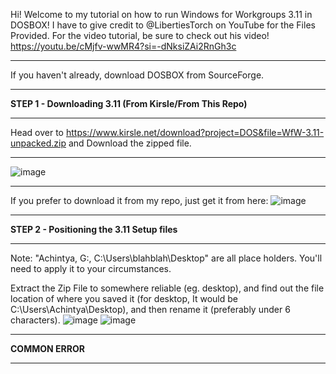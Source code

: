 Hi! Welcome to my tutorial on how to run Windows for Workgroups 3.11 in DOSBOX! I have to give credit to @LibertiesTorch on YouTube for the Files Provided. For the video tutorial, be sure to check out his video! https://youtu.be/cMjfv-wwMR4?si=-dNksiZAi2RnGh3c
____________________________________________________________________________________________________________________________________________________________________________________________________________________________________________________________________

If you haven't already, download DOSBOX from SourceForge.
____________________________________________________________________________________________________________________________________________________________________________________________________________________________________________________________________
**STEP 1 - Downloading 3.11 (From Kirsle/From This Repo)**
____________________________________________________________________________________________________________________________________________________________________________________________________________________________________________________________________
Head over to https://www.kirsle.net/download?project=DOS&file=WfW-3.11-unpacked.zip and Download the zipped file.
____________________________________________________________________________________________________________________________________________________________________________________________________________________________________________________________________
![image](https://github.com/ProgrammingBcozImBored/Windows3.11InDosBox/assets/170756034/555549f4-d592-4e6b-8dd4-38722d8830a2)
____________________________________________________________________________________________________________________________________________________________________________________________________________________________________________________________________
If you prefer to download it from my repo, just get it from here:
![image](https://github.com/ProgrammingBcozImBored/Windows3.11InDosBox/assets/170756034/97ae6993-a7aa-41fb-a0eb-f11aa3dbd95b)
____________________________________________________________________________________________________________________________________________________________________________________________________________________________________________________________________
**STEP 2 - Positioning the 3.11 Setup files**
____________________________________________________________________________________________________________________________________________________________________________________________________________________________________________________________________
Note: "Achintya, G:, C:\Users\blahblah\Desktop" are all place holders. You'll need to apply it to your circumstances.

Extract the Zip File to somewhere reliable (eg. desktop), and find out the file location of where you saved it (for desktop, It would be C:\Users\Achintya\Desktop), and then rename it (preferably under 6 characters).
![image](https://github.com/ProgrammingBcozImBored/Windows3.11InDosBox/assets/170756034/d2670550-0b88-4cb2-bc38-50f081d8555d) ![image](https://github.com/ProgrammingBcozImBored/Windows3.11InDosBox/assets/170756034/8ae67258-910d-4c4e-93d5-ea69508fff0a)
____________________________________________________________________________________________________________________________________________________________________________________________________________________________________________________________________
**COMMON ERROR**
____________________________________________________________________________________________________________________________________________________________________________________________________________________________________________________________________



